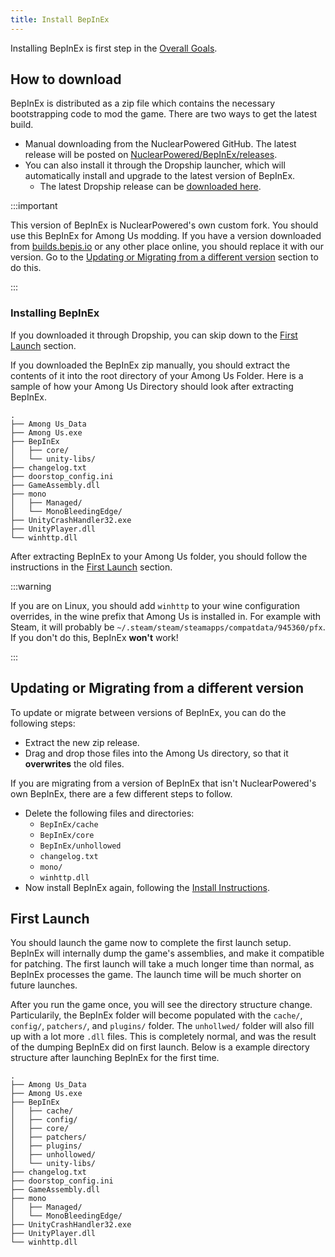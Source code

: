 ```yaml
---
title: Install BepInEx
---
```



Installing BepInEx is first step in the [Overall Goals](/docs#overall-goals).


## How to download

BepInEx is distributed as a zip file which contains the necessary bootstrapping code to
mod the game. There are two ways to get the latest build.
  - Manual downloading from the NuclearPowered GitHub. The latest release will be posted on
    [NuclearPowered/BepInEx/releases](https://github.com/NuclearPowered/BepInEx/releases).
  - You can also install it through the Dropship launcher, which will automatically install and
    upgrade to the latest version of BepInEx.
    - The latest Dropship release can be
      [downloaded here](https://github.com/NuclearPowered/Dropship/releases/latest).

:::important

This version of BepInEx is NuclearPowered's own custom fork. You should use this BepInEx for
Among Us modding. If you have a version downloaded from
[builds.bepis.io](https://builds.bepis.io) or any other place online, you should replace
it with our version. Go to the
[Updating or Migrating from a different version](#updating-or-migrating-from-a-different-version)
section to do this.

:::


### Installing BepInEx
If you downloaded it through Dropship, you can skip down to the
[First Launch](#first-launch) section.

If you downloaded the BepInEx zip manually, you should extract the contents of it into the root directory of
your Among Us Folder. Here is a sample of how your Among Us Directory should look after extracting BepInEx.
```
.
├── Among Us_Data
├── Among Us.exe
├── BepInEx
│   ├── core/
│   └── unity-libs/
├── changelog.txt
├── doorstop_config.ini
├── GameAssembly.dll
├── mono
│   ├── Managed/
│   └── MonoBleedingEdge/
├── UnityCrashHandler32.exe
├── UnityPlayer.dll
└── winhttp.dll
```
After extracting BepInEx to your Among Us folder, you should follow the instructions in the
[First Launch](#first-launch) section.

:::warning

If you are on Linux, you should add `winhttp` to your wine configuration overrides, in the
wine prefix that Among Us is installed in. For example with Steam, it will probably be
`~/.steam/steam/steamapps/compatdata/945360/pfx`. If you don't do this, BepInEx **won't**
work!

:::


## Updating or Migrating from a different version

To update or migrate between versions of BepInEx, you can do the following steps:
- Extract the new zip release.
- Drag and drop those files into the Among Us directory, so that it **overwrites**
  the old files.

If you are migrating from a version of BepInEx that isn't NuclearPowered's own BepInEx,
there are a few different steps to follow.
- Delete the following files and directories:
  - `BepInEx/cache`
  - `BepInEx/core`
  - `BepInEx/unhollowed`
  - `changelog.txt`
  - `mono/`
  - `winhttp.dll`
- Now install BepInEx again, following the [Install Instructions](#how-to-download).

## First Launch

You should launch the game now to complete the first launch setup. BepInEx will internally
dump the game's assemblies, and make it compatible for patching. The first launch will take
a much longer time than normal, as BepInEx processes the game. The launch time will be much shorter
on future launches.

After you run the game once, you will see the directory structure change. Particularily,
the BepInEx folder will become populated with the `cache/`, `config/`, `patchers/`, and
`plugins/` folder. The `unhollwed/` folder will also fill up with a lot more `.dll` files.
This is completely normal, and was the result of the dumping BepInEx did on first launch.
Below is a example directory structure after launching BepInEx for the first time.
```
.
├── Among Us_Data
├── Among Us.exe
├── BepInEx
│   ├── cache/
│   ├── config/
│   ├── core/
│   ├── patchers/
│   ├── plugins/
│   ├── unhollowed/
│   └── unity-libs/
├── changelog.txt
├── doorstop_config.ini
├── GameAssembly.dll
├── mono
│   ├── Managed/
│   └── MonoBleedingEdge/
├── UnityCrashHandler32.exe
├── UnityPlayer.dll
└── winhttp.dll
```
